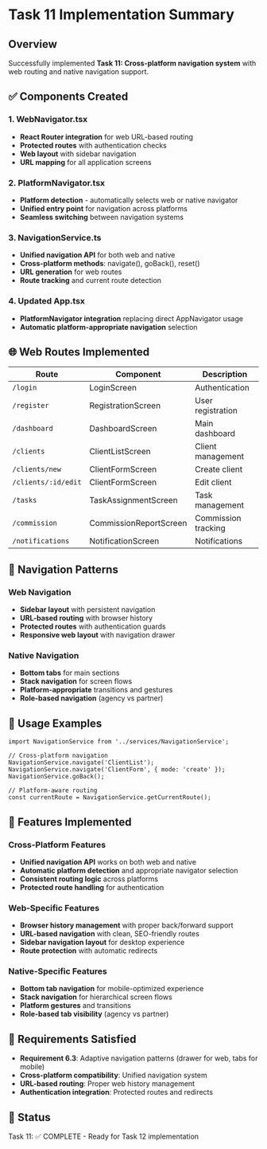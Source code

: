 # Task 11 Implementation Summary

## Overview
Successfully implemented **Task 11: Cross-platform navigation system** with web routing and native navigation support.

## ✅ Components Created

### 1. WebNavigator.tsx
- **React Router integration** for web URL-based routing
- **Protected routes** with authentication checks
- **Web layout** with sidebar navigation
- **URL mapping** for all application screens

### 2. PlatformNavigator.tsx
- **Platform detection** - automatically selects web or native navigator
- **Unified entry point** for navigation across platforms
- **Seamless switching** between navigation systems

### 3. NavigationService.ts
- **Unified navigation API** for both web and native
- **Cross-platform methods**: navigate(), goBack(), reset()
- **URL generation** for web routes
- **Route tracking** and current route detection

### 4. Updated App.tsx
- **PlatformNavigator integration** replacing direct AppNavigator usage
- **Automatic platform-appropriate navigation** selection

## 🌐 Web Routes Implemented

| Route | Component | Description |
|-------|-----------|-------------|
| `/login` | LoginScreen | Authentication |
| `/register` | RegistrationScreen | User registration |
| `/dashboard` | DashboardScreen | Main dashboard |
| `/clients` | ClientListScreen | Client management |
| `/clients/new` | ClientFormScreen | Create client |
| `/clients/:id/edit` | ClientFormScreen | Edit client |
| `/tasks` | TaskAssignmentScreen | Task management |
| `/commission` | CommissionReportScreen | Commission tracking |
| `/notifications` | NotificationScreen | Notifications |

## 📱 Navigation Patterns

### Web Navigation
- **Sidebar layout** with persistent navigation
- **URL-based routing** with browser history
- **Protected routes** with authentication guards
- **Responsive web layout** with navigation drawer

### Native Navigation
- **Bottom tabs** for main sections
- **Stack navigation** for screen flows
- **Platform-appropriate** transitions and gestures
- **Role-based navigation** (agency vs partner)

## 🔧 Usage Examples

```tsx
import NavigationService from '../services/NavigationService';

// Cross-platform navigation
NavigationService.navigate('ClientList');
NavigationService.navigate('ClientForm', { mode: 'create' });
NavigationService.goBack();

// Platform-aware routing
const currentRoute = NavigationService.getCurrentRoute();
```

## 🎯 Features Implemented

### Cross-Platform Features
- **Unified navigation API** works on both web and native
- **Automatic platform detection** and appropriate navigator selection
- **Consistent routing logic** across platforms
- **Protected route handling** for authentication

### Web-Specific Features
- **Browser history management** with proper back/forward support
- **URL-based navigation** with clean, SEO-friendly routes
- **Sidebar navigation layout** for desktop experience
- **Route protection** with automatic redirects

### Native-Specific Features
- **Bottom tab navigation** for mobile-optimized experience
- **Stack navigation** for hierarchical screen flows
- **Platform gestures** and transitions
- **Role-based tab visibility** (agency vs partner)

## 🎯 Requirements Satisfied
- **Requirement 6.3**: Adaptive navigation patterns (drawer for web, tabs for mobile)
- **Cross-platform compatibility**: Unified navigation system
- **URL-based routing**: Proper web history management
- **Authentication integration**: Protected routes and redirects

## 🔄 Status
Task 11: ✅ COMPLETE - Ready for Task 12 implementation